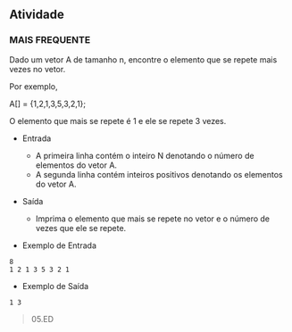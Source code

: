 ## Atividade

### MAIS FREQUENTE ###

Dado um vetor A de tamanho n, encontre o elemento que se repete mais vezes no vetor.

Por exemplo,

A[] = {1,2,1,3,5,3,2,1};

O elemento que mais se repete é 1 e ele se repete 3 vezes.

- Entrada
    - A primeira linha contém o inteiro N denotando o número de elementos do vetor A.
    - A segunda linha contém inteiros positivos denotando os elementos do vetor A.
- Saída
    - Imprima o elemento que mais se repete no vetor e o número de vezes que ele se repete.

- Exemplo de Entrada
```
8
1 2 1 3 5 3 2 1
```
- Exemplo de Saída
```
1 3
```

> 05.ED